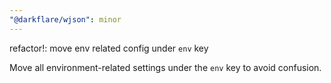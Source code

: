 ```yaml
---
"@darkflare/wjson": minor
---
```


refactor!: move env related config under `env` key

Move all environment-related settings under the `env` key to avoid confusion.
